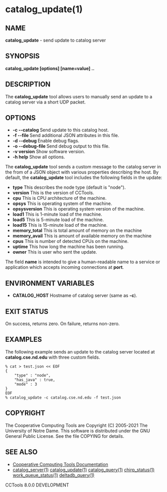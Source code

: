 






















# catalog_update(1)

## NAME
**catalog_update** - send update to catalog server

## SYNOPSIS
****catalog_update [options] [name=value] ..****

## DESCRIPTION


The **catalog_update** tool allows users to manually send an update to a
catalog server via a short UDP packet.

## OPTIONS


- **-c --catalog <host>** Send update to this catalog host.
- **-f --file <json-file>**  Send additional JSON attributes in this file.
- **-d --debug <flags>**  Enable debug flags.
- **-o --debug-file <file>**  Send debug output to this file.
- **-v version**  Show software version.
- **-h help**  Show all options.


The **catalog_update** tool sends a custom message to the catalog
server in the from of a JSON object with various properties describing
the host.  By default, the **catalog_update** tool includes the following
fields in the update:


- ****type**** This describes the node type (default is "node").
- ****version**** This is the version of CCTools.
- ****cpu**** This is CPU architecture of the machine.
- ****opsys**** This is operating system of the machine.
- ****opsysversion**** This is operating system version of the machine.
- ****load1**** This is 1-minute load of the machine.
- ****load5**** This is 5-minute load of the machine.
- ****load15**** This is 15-minute load of the machine.
- ****memory_total**** This is total amount of memory on the machine
- ****memory_avail**** This is amount of available memory on the machine
- ****cpus**** This is number of detected CPUs on the machine.
- ****uptime**** This how long the machine has been running.
- ****owner**** This is user who sent the update.



The field **name** is intended to give a human-readable name to a service or
application which accepts incoming connections at **port**.


## ENVIRONMENT VARIABLES


- ****CATALOG_HOST**** Hostname of catalog server (same as **-c**).


## EXIT STATUS
On success, returns zero.  On failure, returns non-zero.

## EXAMPLES


The following example sends an update to the catalog server located at
**catalog.cse.nd.edu** with three custom fields.

```
% cat > test.json << EOF
{
    "type" : "node",
    "has_java" : true,
    "mode" : 3
}
EOF
% catalog_update -c catalog.cse.nd.edu -f test.json
```

## COPYRIGHT
The Cooperative Computing Tools are Copyright (C) 2005-2021 The University of Notre Dame.  This software is distributed under the GNU General Public License.  See the file COPYING for details.

## SEE ALSO

- [Cooperative Computing Tools Documentation]("../index.html")
- [catalog_server(1)](catalog_server.md)  [catalog_update(1)](catalog_update.md)  [catalog_query(1)](catalog_query.md)  [chirp_status(1)](chirp_status.md)  [work_queue_status(1)](work_queue_status.md)   [deltadb_query(1)](deltadb_query.md)


CCTools 8.0.0 DEVELOPMENT
